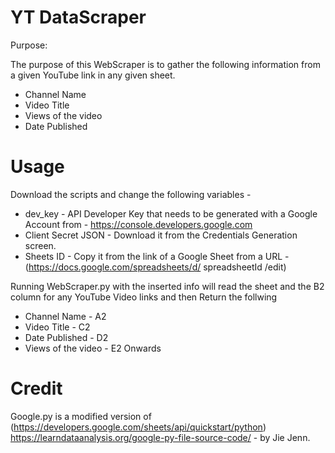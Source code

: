 # YT DataScraper

Purpose: 

The purpose of this WebScraper is to gather the following information from a given YouTube link in any given sheet.
- Channel Name 
- Video Title 
- Views of the video
- Date Published 


# Usage 

Download the scripts and change the following variables - 
- dev_key - API Developer Key that needs to be generated with a Google Account from - https://console.developers.google.com
- Client Secret JSON - Download it from the Credentials Generation screen. 
- Sheets ID - Copy it from the link of a Google Sheet from a URL - (https://docs.google.com/spreadsheets/d/ spreadsheetId /edit)

Running WebScraper.py with the inserted info will read the sheet and the B2 column for any YouTube Video links and then Return the follwing 
- Channel Name - A2 
- Video Title - C2 
- Date Published - D2 
- Views of the video - E2 Onwards 


# Credit 

Google.py is a modified version of (https://developers.google.com/sheets/api/quickstart/python) https://learndataanalysis.org/google-py-file-source-code/ - by Jie Jenn. 
